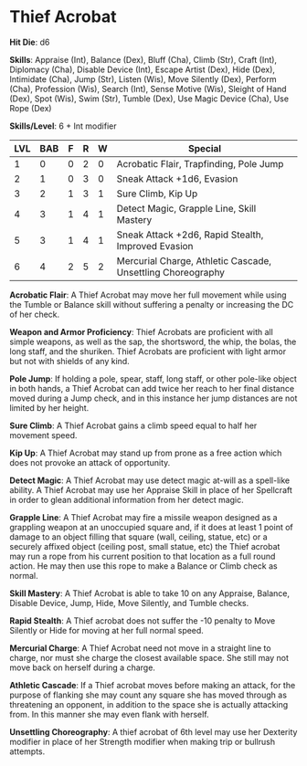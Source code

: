 # Thief Acrobat

**Hit Die**: d6

**Skills**: Appraise (Int), Balance (Dex), Bluff (Cha), Climb (Str), Craft (Int), Diplomacy (Cha), Disable Device (Int), Escape Artist (Dex), Hide (Dex), Intimidate (Cha), Jump (Str), Listen (Wis), Move Silently (Dex), Perform (Cha), Profession (Wis), Search (Int), Sense Motive (Wis), Sleight of Hand (Dex), Spot (Wis), Swim (Str), Tumble (Dex), Use Magic Device (Cha), Use Rope (Dex)

**Skills/Level**: 6 + Int modifier

LVL | BAB | F | R | W | Special 
--- | --- | - | - | - | ------- 
1   | 0   | 0 | 2 | 0 | Acrobatic Flair, Trapfinding, Pole Jump        
2   | 1   | 0 | 3 | 0 | Sneak Attack +1d6, Evasion 
3   | 2   | 1 | 3 | 1 | Sure Climb, Kip Up
4   | 3   | 1 | 4 | 1 | Detect Magic, Grapple Line, Skill Mastery
5   | 3   | 1 | 4 | 1 | Sneak Attack +2d6, Rapid Stealth, Improved Evasion
6   | 4   | 2 | 5 | 2 | Mercurial Charge, Athletic Cascade, Unsettling Choreography

**Acrobatic Flair**: A Thief Acrobat may move her full movement while using the Tumble or Balance skill without suffering a penalty or increasing the DC of her check.

**Weapon and Armor Proficiency**: Thief Acrobats are proficient with all simple weapons, as well as the sap, the shortsword, the whip, the bolas, the long staff, and the shuriken. Thief Acrobats are proficient with light armor but not with shields of any kind.

**Pole Jump**: If holding a pole, spear, staff, long staff, or other pole-like object in both hands, a Thief Acrobat can add twice her reach to her final distance moved during a Jump check, and in this instance her jump distances are not limited by her height.

**Sure Climb**: A Thief Acrobat gains a climb speed equal to half her movement speed.

**Kip Up**: A Thief Acrobat may stand up from prone as a free action which does not provoke an attack of opportunity.

**Detect Magic**: A Thief Acrobat may use detect magic at-will as a spell-like ability. A Thief Acrobat may use her Appraise Skill in place of her Spellcraft in order to glean additional information from her detect magic.

**Grapple Line**: A Thief Acrobat may fire a missile weapon designed as a grappling weapon at an unoccupied square and, if it does at least 1 point of damage to an object filling that square (wall, ceiling, statue, etc) or a securely affixed object (ceiling post, small statue, etc) the Thief acrobat may run a rope from his current position to that location as a full round action. He may then use this rope to make a Balance or Climb check as normal.

**Skill Mastery**: A Thief Acrobat is able to take 10 on any Appraise, Balance, Disable Device, Jump, Hide, Move Silently, and Tumble checks. 

**Rapid Stealth**: A Thief acrobat does not suffer the -10 penalty to Move Silently or Hide for moving at her full normal speed.

**Mercurial Charge**: A Thief Acrobat need not move in a straight line to charge, nor must she charge the closest available space. She still may not move back on herself during a charge.

**Athletic Cascade**: If a Thief acrobat moves before making an attack, for the purpose of flanking she may count any square she has moved through as threatening an opponent, in addition to the space she is actually attacking from. In this manner she may even flank with herself.

**Unsettling Choreography**: A thief acrobat of 6th level may use her Dexterity modifier in place of her Strength modifier when making trip or bullrush attempts.